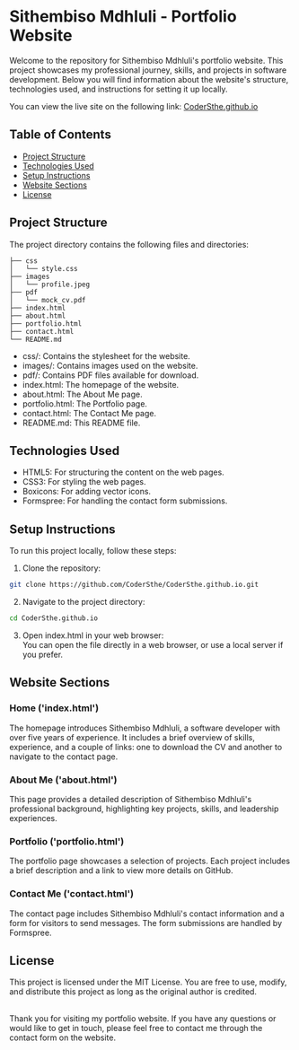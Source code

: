 # Sithembiso Mdhluli - Portfolio Website

Welcome to the repository for Sithembiso Mdhluli's portfolio website. This project showcases my professional journey, skills, and projects in software development. Below you will find information about the website's structure, technologies used, and instructions for setting it up locally.

You can view the live site on the following link: [CoderSthe.github.io](CoderSthe.github.io)

## Table of Contents

- [Project Structure](#projects)
- [Technologies Used](#technologies)
- [Setup Instructions](#setup)
- [Website Sections](#sections)
- [License](#license)

## Project Structure

The project directory contains the following files and directories:

```
├── css
│   └── style.css
├── images
│   └── profile.jpeg
├── pdf
│   └── mock_cv.pdf
├── index.html
├── about.html
├── portfolio.html
├── contact.html
└── README.md
```

- css/: Contains the stylesheet for the website.
- images/: Contains images used on the website.
- pdf/: Contains PDF files available for download.
- index.html: The homepage of the website.
- about.html: The About Me page.
- portfolio.html: The Portfolio page.
- contact.html: The Contact Me page.
- README.md: This README file.

## Technologies Used

- HTML5: For structuring the content on the web pages.
- CSS3: For styling the web pages.
- Boxicons: For adding vector icons.
- Formspree: For handling the contact form submissions.

## Setup Instructions

To run this project locally, follow these steps:

1. Clone the repository:

```bash
git clone https://github.com/CoderSthe/CoderSthe.github.io.git
```

2. Navigate to the project directory:

```bash
cd CoderSthe.github.io
```

3. Open index.html in your web browser:<br>
You can open the file directly in a web browser, or use a local server if you prefer.


## Website Sections

### Home ('index.html')
The homepage introduces Sithembiso Mdhluli, a software developer with over five years of experience. It includes a brief overview of skills, experience, and a couple of links: one to download the CV and another to navigate to the contact page.

### About Me ('about.html')
This page provides a detailed description of Sithembiso Mdhluli's professional background, highlighting key projects, skills, and leadership experiences.

### Portfolio ('portfolio.html')
The portfolio page showcases a selection of projects. Each project includes a brief description and a link to view more details on GitHub.

### Contact Me ('contact.html')
The contact page includes Sithembiso Mdhluli's contact information and a form for visitors to send messages. The form submissions are handled by Formspree.


## License

This project is licensed under the MIT License. You are free to use, modify, and distribute this project as long as the original author is credited.
<br>
<br>


Thank you for visiting my portfolio website. If you have any questions or would like to get in touch, please feel free to contact me through the contact form on the website.
